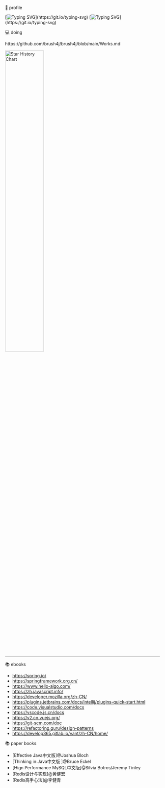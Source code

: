<!--
**brush4j/brush4j** is a ✨ _special_ ✨ repository because its `README.md` (this file) appears on your GitHub profile.

Here are some ideas to get you started:

- 🔭 I’m currently working on ...
- 🌱 I’m currently learning ...
- 👯 I’m looking to collaborate on ...
- 🤔 I’m looking for help with ...
- 💬 Ask me about ...
- 📫 How to reach me: ...
- 😄 Pronouns: ...
- ⚡ Fun fact: ...
- Hi there 👋
-->
👋 profile

[![Typing SVG](https://readme-typing-svg.demolab.com?font=Exo+2&size=18&pause=1000&vCenter=true&width=700&lines=🤔thinking+is+origin+of+coding...)](https://git.io/typing-svg)
[![Typing SVG](https://readme-typing-svg.demolab.com?font=Exo+2&size=18&pause=1000&vCenter=true&width=700&lines=trust+your+brain+🧠+rather+than+formalism...)](https://git.io/typing-svg)

💻 doing
<p>https://github.com/brush4j/brush4j/blob/main/Works.md</p>

<picture>
  <img
    alt="Star History Chart"
    src="https://api.star-history.com/svg?repos=brush4j/data-desensitization,brush4j/feignx-plugin,brush4j/clear-unused-images-in-markdowns&type=Date&theme=dark"
    style="width: 50%; height: 50%;"
  />
</picture>

---
📚 ebooks
- https://spring.io/
- https://springframework.org.cn/
- https://www.hello-algo.com/
- https://zh.javascript.info/
- https://developer.mozilla.org/zh-CN/
- https://plugins.jetbrains.com/docs/intellij/plugins-quick-start.html
- https://code.visualstudio.com/docs
- https://vscode.js.cn/docs
- https://v2.cn.vuejs.org/
- https://git-scm.com/doc
- https://refactoring.guru/design-patterns
- https://develop365.gitlab.io/vant/zh-CN/home/

📚 paper books
- [Effective Java中文版]@Joshua Bloch
- [Thinking in Java中文版 ]@Bruce Eckel
- [Hign Performance MySQL中文版]@Silvia Botros/Jeremy Tinley
- [Redis设计与实现]@黄健宏
- [Redis高手心法]@李健青

